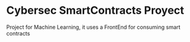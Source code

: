 # Cybersec SmartContracts Proyect
 Project for Machine Learning, it uses a FrontEnd for consuming smart contracts
